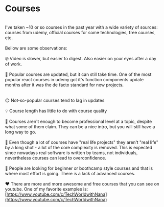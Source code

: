 # Courses

\
I've taken \~10 or so courses in the past year with a wide variety of sources: courses from udemy, official courses for some technologies, free courses, etc.\
\
Bellow are some observations:\
\
🤓 Video is slower, but easier to digest. Also easier on your eyes after a day of work.\
\
💌  Popular courses are updated, but it can still take time. One of the most popular react courses in udemy got it's function components update months after it was the de facto standard for new projects.\
\
\
😔 Not-so-popular courses tend to lag in updates\
\
💡 Course length has little to do with course quality\
\
🫢 Courses aren't enough to become professional level at a topic, despite what some of them claim. They can be a nice intro, but you will still have a long way to go.\
\
🚩 Even though a lot of courses have "real life projects" they aren't "real life" by a long shot - a lot of the core complexity is removed. This is expected since nowadays real software is written by teams, not individuals, nevertheless courses can lead to overconfidence.\
\
🚀 People are looking for beginner or boothcamp style courses and that is where most effort is going. There is a lack of advanced courses.\
\
❤️ There are more and more awesome and free courses that you can see on youtube. One of my favorite examples is: [https://www.youtube.com/c/TechWorldwithNana](https://www.youtube.com/c/TechWorldwithNana)
